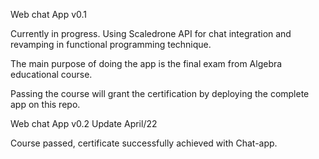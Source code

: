 Web chat App v0.1

Currently in progress.
Using Scaledrone API for chat integration and revamping in functional programming technique.

The main purpose of doing the app is the final exam from Algebra educational course.

Passing the course will grant the certification by deploying the complete app on this repo.


Web chat App v0.2
Update April/22

Course passed, certificate successfully achieved with Chat-app.



